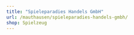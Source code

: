```yaml
---
title: "Spieleparadies Handels GmbH"
url: /mauthausen/spieleparadies-handels-gmbh/
shop: Spielzeug
---
```

